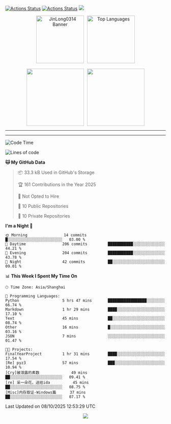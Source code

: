 [![Actions Status](https://github.com/JinLong0314/JinLong0314/workflows/wakatime-stats/badge.svg)](https://github.com/JinLong0314/JinLong0314/actions)
[![Actions Status](https://github.com/JinLong0314/JinLong0314/workflows/update-gh-activity-new/badge.svg)](https://github.com/JinLong0314/JinLong0314/actions)
![](https://visitor-badge-deno.deno.dev/JinLong0314.JinLong0314.svg)
<br>
 
<div align="center" style="display: flex; justify-content: center; align-items: center; gap: 10px;">
  <img src="https://socialify.git.ci/JinLong0314/JinLong0314/image?custom_language=Python&font=Inter&language=1&name=1&pattern=Plus" alt="JinLong0314 Banner" height="150"/>
  <img src="https://github-readme-stats.vercel.app/api/top-langs/?username=JinLong0314&hide_border=true" alt="Top Languages" height="150"/>
</div>

<br>

<div align="center" style="display: flex; justify-content: center; align-items: center; gap: 10px;">
  <img src="https://spotify-github-profile.kittinanx.com/api/view?uid=31afscsa66thkz2rxnganseg5i3a&cover_image=true&theme=default&show_offline=false&background_color=121212&interchange=true&bar_color=53b14f&bar_color_cover=true"  height="180"/>
  <img src="https://spotify-recently-played-readme.vercel.app/api?user=31afscsa66thkz2rxnganseg5i3a&count=5&width=600" height="180"/>
</div>


---

<!--START_SECTION:activity-->

<!--END_SECTION:activity-->

---

<!--START_SECTION:waka-->
![Code Time](http://img.shields.io/badge/Code%20Time-52%20hrs%2049%20mins-blue)

![Lines of code](https://img.shields.io/badge/From%20Hello%20World%20I%27ve%20Written-2.1%20million%20lines%20of%20code-blue)

**🐱 My GitHub Data** 

> 📦 33.3 kB Used in GitHub's Storage 
 > 
> 🏆 161 Contributions in the Year 2025
 > 
> 🚫 Not Opted to Hire
 > 
> 📜 10 Public Repositories 
 > 
> 🔑 10 Private Repositories 
 > 
**I'm a Night 🦉** 

```text
🌞 Morning                14 commits          █░░░░░░░░░░░░░░░░░░░░░░░░   03.00 % 
🌆 Daytime                206 commits         ███████████░░░░░░░░░░░░░░   44.21 % 
🌃 Evening                204 commits         ███████████░░░░░░░░░░░░░░   43.78 % 
🌙 Night                  42 commits          ██░░░░░░░░░░░░░░░░░░░░░░░   09.01 % 
```


📊 **This Week I Spent My Time On** 

```text
🕑︎ Time Zone: Asia/Shanghai

💬 Programming Languages: 
Python                   5 hrs 47 mins       █████████████████░░░░░░░░   66.74 % 
Markdown                 1 hr 29 mins        ████░░░░░░░░░░░░░░░░░░░░░   17.10 % 
Text                     45 mins             ██░░░░░░░░░░░░░░░░░░░░░░░   08.74 % 
Other                    16 mins             █░░░░░░░░░░░░░░░░░░░░░░░░   03.16 % 
JSON                     7 mins              ░░░░░░░░░░░░░░░░░░░░░░░░░   01.47 % 

🐱‍💻 Projects: 
FinalYearProject         1 hr 31 mins        ████░░░░░░░░░░░░░░░░░░░░░   17.54 % 
[Re] pyz3                57 mins             ███░░░░░░░░░░░░░░░░░░░░░░   10.94 % 
[Cry]被泄露的素数              49 mins             ██░░░░░░░░░░░░░░░░░░░░░░░   09.41 % 
[re] 采一朵花，送给ida          45 mins             ██░░░░░░░░░░░░░░░░░░░░░░░   08.75 % 
[Misc]内存取证-Windows篇      37 mins             ██░░░░░░░░░░░░░░░░░░░░░░░   07.17 % 
```


 Last Updated on 08/10/2025 12:53:29 UTC
<!--END_SECTION:waka-->



<p align="center">
  <img src="https://capsule-render.vercel.app/api?type=waving&color=gradient&height=60&section=footer"/>
</p>
